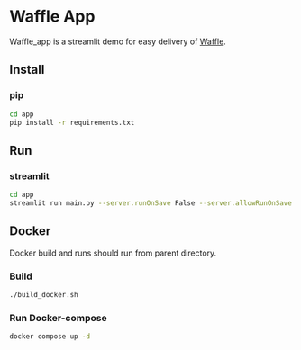 # Waffle App

Waffle_app is a streamlit demo for easy delivery of [Waffle](https://snuailab.github.io/waffle/).

## Install

### pip

```bash
cd app
pip install -r requirements.txt
```

## Run

### streamlit

```bash
cd app
streamlit run main.py --server.runOnSave False --server.allowRunOnSave False --server.fileWatcherType none --server.port <PORT>
```

## Docker

Docker build and runs should run from parent directory.

### Build

```bash
./build_docker.sh
```

### Run Docker-compose

```bash
docker compose up -d
```

